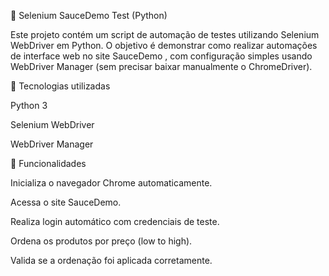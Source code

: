 🧪 Selenium SauceDemo Test (Python)

Este projeto contém um script de automação de testes utilizando Selenium WebDriver em Python.
O objetivo é demonstrar como realizar automações de interface web no site SauceDemo
, com configuração simples usando WebDriver Manager (sem precisar baixar manualmente o ChromeDriver).

🚀 Tecnologias utilizadas

Python 3

Selenium WebDriver

WebDriver Manager

📌 Funcionalidades

Inicializa o navegador Chrome automaticamente.

Acessa o site SauceDemo.

Realiza login automático com credenciais de teste.

Ordena os produtos por preço (low to high).

Valida se a ordenação foi aplicada corretamente.
